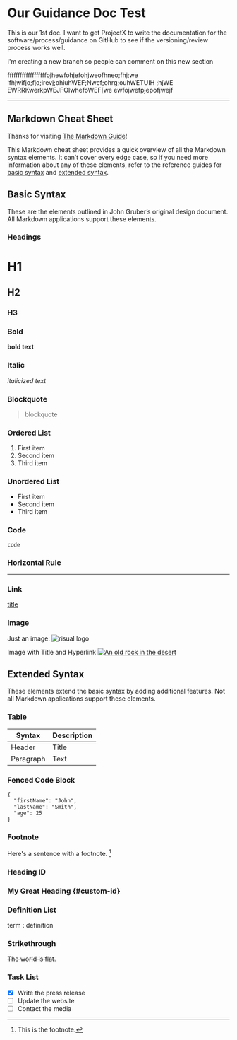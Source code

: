 # Our Guidance Doc Test
This is our 1st doc.
I want to get ProjectX to write the documentation for the software/process/guidance on GitHub to see if the versioning/review process works well.

I'm creating a new branch so people can comment on this new section

fffffffffffffffffffojhewfohjefohjweofhneo;fhj;we ifhjwifjo;fjo;irevj;ohiuhWEF;Nwef;ohrg;ouhWETUIH ;hjWE
EWRRKwerkpWEJFOIwhefoWEF[we
ewfojwefpjepofjwejf



---
## Markdown Cheat Sheet

Thanks for visiting [The Markdown Guide](https://www.markdownguide.org)!

This Markdown cheat sheet provides a quick overview of all the Markdown syntax elements. It can’t cover every edge case, so if you need more information about any of these elements, refer to the reference guides for [basic syntax](https://www.markdownguide.org/basic-syntax) and [extended syntax](https://www.markdownguide.org/extended-syntax).

## Basic Syntax

These are the elements outlined in John Gruber’s original design document. All Markdown applications support these elements.

### Headings

# H1
## H2
### H3

### Bold

**bold text**

### Italic

*italicized text*

### Blockquote

> blockquote

### Ordered List

1. First item
2. Second item
3. Third item

### Unordered List

- First item
- Second item
- Third item

### Code

`code`

### Horizontal Rule

---

### Link

[title](https://www.example.com)

### Image
Just an image:
![risual logo](https://www.risual.com/wp-content/themes/risual_20/img/risual_logo.svg)

Image with Title and Hyperlink
[![An old rock in the desert](https://www.risual.com/wp-content/themes/risual_20/img/risual_logo.svg "See how risual can help")](https://www.risual.com)

## Extended Syntax

These elements extend the basic syntax by adding additional features. Not all Markdown applications support these elements.

### Table

| Syntax | Description |
| ----------- | ----------- |
| Header | Title |
| Paragraph | Text |

### Fenced Code Block

```
{
  "firstName": "John",
  "lastName": "Smith",
  "age": 25
}
```

### Footnote

Here's a sentence with a footnote. [^1]

[^1]: This is the footnote.

### Heading ID

### My Great Heading {#custom-id}

### Definition List

term
: definition

### Strikethrough

~~The world is flat.~~

### Task List

- [x] Write the press release
- [ ] Update the website
- [ ] Contact the media
